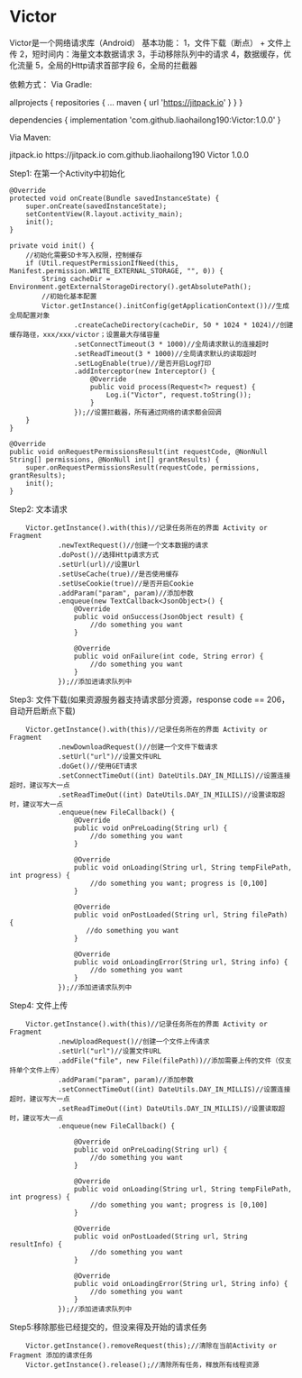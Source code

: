 # Victor

Victor是一个网络请求库（Android）
基本功能：
1，文件下载（断点） + 文件上传
2，短时间内：海量文本数据请求
3，手动移除队列中的请求
4，数据缓存，优化流量
5，全局的Http请求首部字段
6，全局的拦截器



依赖方式：
Via Gradle:



allprojects {
		repositories {
			...
			maven { url 'https://jitpack.io' }
		}
	}

dependencies {
    	        implementation 'com.github.liaohailong190:Victor:1.0.0'
    	}



Via Maven:


<repositories>
	<repository>
		<id>jitpack.io</id>
		<url>https://jitpack.io</url>
	</repository>
</repositories>

<dependency>
    <groupId>com.github.liaohailong190</groupId>
    <artifactId>Victor</artifactId>
    <version>1.0.0</version>
</dependency>



Step1: 在第一个Activity中初始化



    @Override
    protected void onCreate(Bundle savedInstanceState) {
        super.onCreate(savedInstanceState);
        setContentView(R.layout.activity_main);
        init();
    }

    private void init() {
        //初始化需要SD卡写入权限，控制缓存
        if (Util.requestPermissionIfNeed(this, Manifest.permission.WRITE_EXTERNAL_STORAGE, "", 0)) {
            String cacheDir = Environment.getExternalStorageDirectory().getAbsolutePath();
            //初始化基本配置
            Victor.getInstance().initConfig(getApplicationContext())//生成全局配置对象
                    .createCacheDirectory(cacheDir, 50 * 1024 * 1024)//创建缓存路径，xxx/xxx/victor；设置最大存储容量
                    .setConnectTimeout(3 * 1000)//全局请求默认的连接超时
                    .setReadTimeout(3 * 1000)//全局请求默认的读取超时
                    .setLogEnable(true)//是否开启Log打印
                    .addInterceptor(new Interceptor() {
                        @Override
                        public void process(Request<?> request) {
                            Log.i("Victor", request.toString());
                        }
                    });//设置拦截器，所有通过网络的请求都会回调
        }
    }

    @Override
    public void onRequestPermissionsResult(int requestCode, @NonNull String[] permissions, @NonNull int[] grantResults) {
        super.onRequestPermissionsResult(requestCode, permissions, grantResults);
        init();
    }



Step2: 文本请求



        Victor.getInstance().with(this)//记录任务所在的界面 Activity or Fragment
                .newTextRequest()//创建一个文本数据的请求
                .doPost()//选择Http请求方式
                .setUrl(url)//设置Url
                .setUseCache(true)//是否使用缓存
                .setUseCookie(true)//是否开启Cookie
                .addParam("param", param)//添加参数
                .enqueue(new TextCallback<JsonObject>() {
                    @Override
                    public void onSuccess(JsonObject result) {
                        //do something you want
                    }

                    @Override
                    public void onFailure(int code, String error) {
                        //do something you want
                    }
                });//添加进请求队列中



Step3: 文件下载(如果资源服务器支持请求部分资源，response code == 206，自动开启断点下载)



        Victor.getInstance().with(this)//记录任务所在的界面 Activity or Fragment
                .newDownloadRequest()//创建一个文件下载请求
                .setUrl("url")//设置文件URL
                .doGet()//使用GET请求
                .setConnectTimeOut((int) DateUtils.DAY_IN_MILLIS)//设置连接超时，建议写大一点
                .setReadTimeOut((int) DateUtils.DAY_IN_MILLIS)//设置读取超时，建议写大一点
                .enqueue(new FileCallback() {
                    @Override
                    public void onPreLoading(String url) {
                        //do something you want
                    }

                    @Override
                    public void onLoading(String url, String tempFilePath, int progress) {
                        //do something you want; progress is [0,100]
                    }

                    @Override
                    public void onPostLoaded(String url, String filePath) {
                       //do something you want
                    }

                    @Override
                    public void onLoadingError(String url, String info) {
                        //do something you want
                    }
                });//添加进请求队列中



Step4: 文件上传



        Victor.getInstance().with(this)//记录任务所在的界面 Activity or Fragment
                .newUploadRequest()//创建一个文件上传请求
                .setUrl("url")//设置文件URL
                .addFile("file", new File(filePath))//添加需要上传的文件（仅支持单个文件上传）
                .addParam("param", param)//添加参数
                .setConnectTimeOut((int) DateUtils.DAY_IN_MILLIS)//设置连接超时，建议写大一点
                .setReadTimeOut((int) DateUtils.DAY_IN_MILLIS)//设置读取超时，建议写大一点
                .enqueue(new FileCallback() {

                    @Override
                    public void onPreLoading(String url) {
                        //do something you want
                    }

                    @Override
                    public void onLoading(String url, String tempFilePath, int progress) {
                        //do something you want; progress is [0,100]
                    }

                    @Override
                    public void onPostLoaded(String url, String resultInfo) {
                        //do something you want
                    }

                    @Override
                    public void onLoadingError(String url, String info) {
                        //do something you want
                    }
                });//添加进请求队列中



Step5:移除那些已经提交的，但没来得及开始的请求任务



        Victor.getInstance().removeRequest(this);//清除在当前Activity or Fragment 添加的请求任务
        Victor.getInstance().release();//清除所有任务，释放所有线程资源
